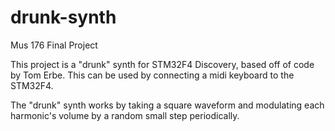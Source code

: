 # drunk-synth
Mus 176 Final Project

This project is a "drunk" synth for STM32F4 Discovery, based off of code by Tom Erbe. This can be used by connecting a midi keyboard to the STM32F4.

The "drunk" synth works by taking a square waveform and modulating each harmonic's volume by a random small step periodically.
